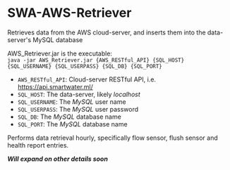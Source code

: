 # SWA-AWS-Retriever
Retrieves data from the AWS cloud-server, and inserts them into the data-server's MySQL database  
  
AWS_Retriever.jar is the executable:  
`java -jar AWS_Retriever.jar {AWS_RESTful_API} {SQL_HOST} {SQL_USERNAME} {SQL_USERPASS} {SQL_DB} {SQL_PORT}`
- `AWS_RESTful_API`: Cloud-server RESTful API, i.e. https://api.smartwater.ml/
- `SQL_HOST`: The data-server, likely _localhost_
- `SQL_USERNAME`: The _MySQL_ user name
- `SQL_USERPASS`: The _MySQL_ user password
- `SQL_DB`: The _MySQL_ database name
- `SQL_PORT`: The _MySQL_ database name

Performs data retrieval hourly, specifically flow sensor, flush sensor and health report entries.  
  
_**Will expand on other details soon**_
